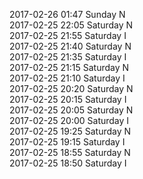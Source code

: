 2017-02-26 01:47 Sunday  N  
2017-02-25 22:05 Saturday  N  
2017-02-25 21:55 Saturday  I  
2017-02-25 21:40 Saturday  N  
2017-02-25 21:35 Saturday  I  
2017-02-25 21:15 Saturday  N  
2017-02-25 21:10 Saturday  I  
2017-02-25 20:20 Saturday  N  
2017-02-25 20:15 Saturday  I  
2017-02-25 20:05 Saturday  N  
2017-02-25 20:00 Saturday  I  
2017-02-25 19:25 Saturday  N  
2017-02-25 19:15 Saturday  I  
2017-02-25 18:55 Saturday  N  
2017-02-25 18:50 Saturday  I  
